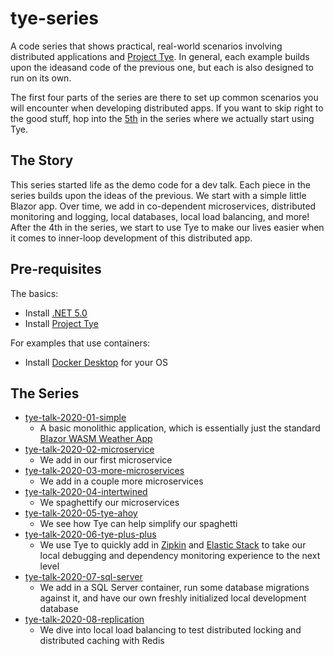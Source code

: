 # tye-series
A code series that shows practical, real-world scenarios involving distributed applications and [Project Tye](https://github.com/dotnet/tye).  In general, each example builds upon the ideasand code of the previous one, but each is also designed to run on its own.

The first four parts of the series are there to set up common scenarios you will encounter when developing distributed apps.  If you want to skip right to the good stuff, hop into the [5th](tye-talk-2020-05-tye-ahoy) in the series where we actually start using Tye.

## The Story
This series started life as the demo code for a dev talk.  Each piece in the series builds upon the ideas of the previous.  We start with a simple little Blazor app.  Over time, we add in co-dependent microservices, distributed monitoring and logging, local databases, local load balancing, and more!  After the 4th in the series, we start to use Tye to make our lives easier when it comes to inner-loop development of this distributed app.

## Pre-requisites 
The basics:
* Install [.NET 5.0](https://dotnet.microsoft.com/download/dotnet/5.0)
* Install [Project Tye](https://github.com/dotnet/tye)

For examples that use containers:
* Install [Docker Desktop](https://www.docker.com/products/docker-desktop) for your OS

## The Series
* [tye-talk-2020-01-simple](tye-talk-2020-01-simple)
  * A basic monolithic application, which is essentially just the standard [Blazor WASM Weather App](https://dotnet.microsoft.com/learn/aspnet/blazor-tutorial/intro)
* [tye-talk-2020-02-microservice](tye-talk-2020-02-microservice)
  * We add in our first microservice
* [tye-talk-2020-03-more-microservices](tye-talk-2020-03-more-microservices)
  * We add in a couple more microservices
* [tye-talk-2020-04-intertwined](tye-talk-2020-04-intertwined)
  * We spaghettify our microservices
* [tye-talk-2020-05-tye-ahoy](tye-talk-2020-05-tye-ahoy)
  * We see how Tye can help simplify our spaghetti
* [tye-talk-2020-06-tye-plus-plus](tye-talk-2020-06-tye-plus-plus)
  * We use Tye to quickly add in [Zipkin](https://zipkin.io/) and [Elastic Stack](https://www.elastic.co/elastic-stack) to take our local debugging and dependency monitoring experience to the next level
* [tye-talk-2020-07-sql-server](tye-talk-2020-07-sql-server)
  * We add in a SQL Server container, run some database migrations against it, and have our own freshly initialized local development database
* [tye-talk-2020-08-replication](tye-talk-2020-08-replication)
  * We dive into local load balancing to test distributed locking and distributed caching with Redis
